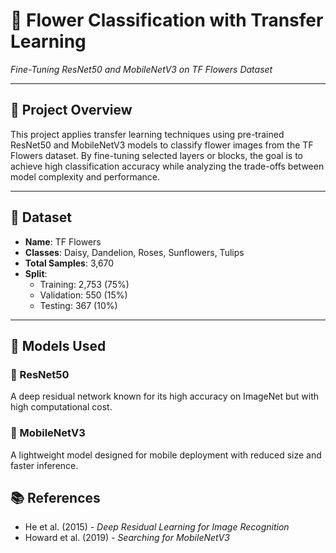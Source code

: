 # 🌸 Flower Classification with Transfer Learning  
*Fine-Tuning ResNet50 and MobileNetV3 on TF Flowers Dataset*

---

## 📍 Project Overview  
This project applies transfer learning techniques using pre-trained ResNet50 and MobileNetV3 models to classify flower images from the TF Flowers dataset. By fine-tuning selected layers or blocks, the goal is to achieve high classification accuracy while analyzing the trade-offs between model complexity and performance.

---

## 🧾 Dataset  
- **Name**: TF Flowers  
- **Classes**: Daisy, Dandelion, Roses, Sunflowers, Tulips  
- **Total Samples**: 3,670  
- **Split**:
  - Training: 2,753 (75%)  
  - Validation: 550 (15%)  
  - Testing: 367 (10%)

---

## 🧠 Models Used  

### 🔹 ResNet50  
A deep residual network known for its high accuracy on ImageNet but with high computational cost.  

### 🔹 MobileNetV3  
A lightweight model designed for mobile deployment with reduced size and faster inference.


## 📚 References  
- He et al. (2015) - *Deep Residual Learning for Image Recognition*  
- Howard et al. (2019) - *Searching for MobileNetV3*
